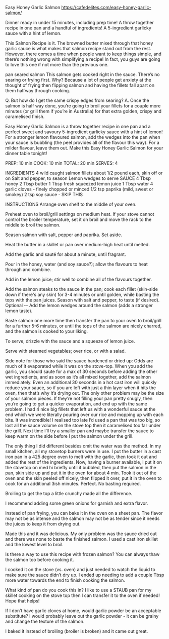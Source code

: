 Easy Honey Garlic Salmon   https://cafedelites.com/easy-honey-garlic-salmon/

Dinner ready in under 15 minutes, including prep time!
A throw together recipe in one pan and a handful of ingredients!
A 5-ingredient garlicky sauce with a hint of lemon.


This Salmon Recipe is it.
The browned butter mixed through that honey garlic sauce is what makes that salmon recipe stand out from the rest.
However, there comes a time when people want to keep things simple, and there’s nothing wrong with simplifying a recipe!
In fact, you guys are going to love this one if not more than the previous one.

pan seared salmon
This salmon gets cooked right in the sauce.
There’s no searing or frying first.
Why? Because a lot of people get anxiety at the thought of frying then flipping salmon
and having the fillets fall apart on them halfway through cooking.

Q. But how do I get the same crispy edges from searing?
A. Once the salmon is half way done, you’re going to broil your fillets for a couple more minutes
   (or grill them if you’re in Australia) for that extra golden, crispy and caramelised finish.




Easy Honey Garlic Salmon is a throw together recipe in one pan and a perfect sweet and savoury 5-ingredient garlicky sauce with a hint of lemon!
For a stronger lemon flavoured salmon, add the wedges into the pan when your sauce is bubbling (the peel provides all of the flavour this way).
For a milder flavour, leave them out.
Make this Easy Honey Garlic Salmon for your dinner table tonight!

PREP:   10 min
COOK:   10 min
TOTAL:  20 min
SERVES: 4

INGREDIENTS
   4 wild caught salmon fillets about 1/2 pound each, skin off or on
   Salt and pepper, to season
   Lemon wedges to serve
SAUCE
   4   Tbsp honey
   2   Tbsp butter
   1   Tbsp fresh squeezed lemon juice
   1   Tbsp water
   4   garlic cloves - finely chopped or minced
   1/2 tsp paprika (mild, sweet or smokey)
   2   tsp soy sauce - SKIP THIS



INSTRUCTIONS
   Arrange oven shelf to the middle of your oven.

   Preheat oven to broil/grill settings on medium heat.
   If your stove cannot control the broiler temperature,
   set it on broil and move the rack to the middle to broil the salmon.

   Season salmon with salt, pepper and paprika. Set aside.

   Heat the butter in a skillet or pan over medium-high heat until melted.

   Add the garlic and sauté for about a minute, until fragrant.

   Pour in the honey, water (and soy sauce?); allow the flavours to heat through and combine.

   Add in the lemon juice; stir well to combine all of the flavours together.

   Add the salmon steaks to the sauce in the pan;
      cook each fillet (skin-side down if there's any skin) for 3-4 minutes or until golden,
      while basting the tops with the pan juices.
   Season with salt and pepper, to taste (if desired).
   Optional -- Add the lemon wedges around the salmon (adds a stronger lemon taste).

   Baste salmon one more time then transfer the pan to your oven to broil/grill
      for a further 5-6 minutes,
      or until the tops of the salmon are nicely charred, and the salmon is cooked to your liking.

   To serve, drizzle with the sauce and a squeeze of lemon juice.

   Serve with steamed vegetables; over rice, or with a salad.


Side note for those who said the sauce hardened or dried up:
   Odds are much of it evaporated while it was on the stove-top.
   When you add the garlic, you should saute for a max of 30 seconds before adding the other wet ingredients,
   and as soon as it’s all mixed together, add the salmon immediately.
   Even an additional 30 seconds in a hot cast iron will quickly reduce your sauce,
   so if you are left with just a thin layer when it hits the oven,
then that’s why it’s drying out.
The only other problem may be the size of your salmon pieces.
If they’re not filling your pan pretty snugly, then you’re going to get a quicker evaporation,
and end up with the same problem.
I had 4 nice big fillets that left us with a wonderful sauce at the end which we were literally pouring over our rice and mopping up with each bite.
It was incredible!
I realised too late I’d used a pan that was too big, so lost all the sauce volume on the stove top then it caramelised too far under the grill.
Next time I’ll try a smaller pan and maybe transfer the sauce to keep warm on the side before I put the salmon under the grill.


The only thing I did different besides omit the water was the method.
In my small kitchen, all my stovetop burners were in use.
I put the butter in a cast iron pan in a 425 degree oven to melt with the garlic,
then took it out and added the rest of the ingredients.
Now, having a burner available, I put it on the stovetop on med hi briefly until it bubbled,
then put the salmon in the pan, skin side up and put it in the oven for about 4 min.
Took it out of the oven and the skin peeled off nicely,
then flipped it over, put it in the oven to cook for an additional 3ish minutes.
Perfect. No basting required.

Broiling to get the top a little crunchy made all the difference.

I recommend adding some green onions for garnish and extra flavor.

Instead of pan frying, you can bake it in the oven on a sheet pan.
The flavor may not be as intense and the salmon may not be as tender
since it needs the juices to keep it from drying out.

Made this and it was delicious.
My only problem was the sauce dried out and there was none to baste the finished salmon.
I used a cast iron skillet and the lowest level to broil.

Is there a way to use this recipe with frozen salmon?
You can always thaw the salmon too before cooking it.

I cooked it on the stove (vs. oven) and just needed to watch the liquid
to make sure the sauce didn’t dry up.
I ended up needing to add a couple Tbsp more water towards the end to finish cooking the salmon.

What kind of pan do you cook this in?
I like to use a STAUB pan for my skillet cooking on the stove top
then I can transfer it to the oven if needed! Hope that helps!

If I don’t have garlic cloves at home, would garlic powder be an acceptable substitute?
I would probably leave out the garlic powder - it can be grainy and change the texture of the salmon.

I baked it instead of broiling (broiler is broken) and it came out great.

